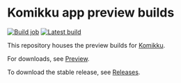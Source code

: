 # Komikku app preview builds

[![Build job](https://github.com/komikku-app/komikku-preview/actions/workflows/build_app.yml/badge.svg)](https://github.com/komikku-app/komikku-preview/actions/workflows/build_app.yml) [![Latest build](https://img.shields.io/github/v/release/komikku-app/komikku-preview.svg?maxAge=3600&label=Latest%20build)](https://github.com/komikku-app/komikku-preview/releases)

This repository houses the preview builds for [Komikku](https://github.com/komikku-app/komikku).

For downloads, see [Preview](https://github.com/komikku-app/komikku-preview/releases).

To download the stable release, see [Releases](https://github.com/komikku-app/komikku/releases).
